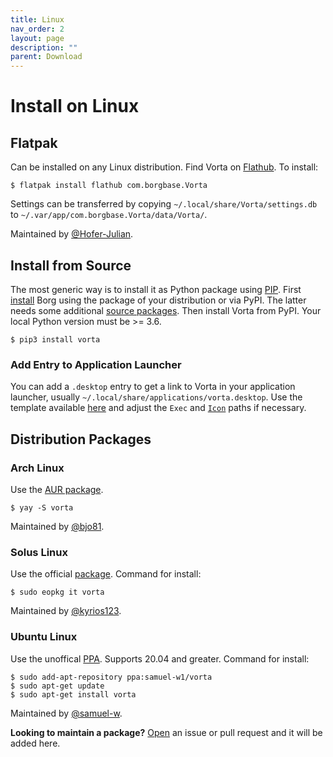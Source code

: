 ```yaml
---
title: Linux
nav_order: 2
layout: page
description: ""
parent: Download
---
```

# Install on Linux

## Flatpak
Can be installed on any Linux distribution. Find Vorta on [Flathub](https://flathub.org/apps/details/com.borgbase.Vorta). To install:
```
$ flatpak install flathub com.borgbase.Vorta
```

Settings can be transferred by copying `~/.local/share/Vorta/settings.db` to `~/.var/app/com.borgbase.Vorta/data/Vorta/`.

Maintained by [@Hofer-Julian](https://github.com/Hofer-Julian).


## Install from Source
The most generic way is to install it as Python package using [PIP](https://pip.readthedocs.io/en/stable/installing/). First [install](https://borgbackup.readthedocs.io/en/stable/installation.html) Borg using the package of your distribution or via PyPI. The latter needs some additional [source packages](https://borgbackup.readthedocs.io/en/stable/installation.html#dependencies). Then install Vorta from PyPI. Your local Python version must be >= 3.6.
```
$ pip3 install vorta
```

### Add Entry to Application Launcher
You can add a `.desktop` entry to get a link to Vorta in your application launcher, usually `~/.local/share/applications/vorta.desktop`. Use the template available [here](https://github.com/borgbase/vorta/blob/master/src/vorta/assets/metadata/com.borgbase.Vorta.desktop) and adjust the `Exec` and [`Icon`](https://github.com/borgbase/vorta/blob/master/src/vorta/assets/icons/scalable/com.borgbase.Vorta.svg) paths if necessary. 


## Distribution Packages

### Arch Linux
Use the [AUR package](https://aur.archlinux.org/packages/vorta/).
```
$ yay -S vorta
```

Maintained by [@bjo81](https://github.com/bjo81).


### Solus Linux
Use the official [package](https://dev.getsol.us/source/vorta/). Command for install:
```
$ sudo eopkg it vorta
```
Maintained by [@kyrios123](https://github.com/kyrios123).


### Ubuntu Linux
Use the unoffical [PPA](https://launchpad.net/~samuel-w1/+archive/ubuntu/vorta/). Supports 20.04 and greater. Command for install:
```
$ sudo add-apt-repository ppa:samuel-w1/vorta
$ sudo apt-get update
$ sudo apt-get install vorta
```
Maintained by [@samuel-w](https://github.com/samuel-w).


**Looking to maintain a package?** [Open](https://github.com/borgbase/vorta/issues/new) an issue or pull request and it will be added here.



